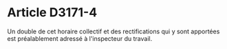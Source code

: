 # Article D3171-4

  
Un double de cet horaire collectif et des rectifications qui y sont apportées est préalablement adressé à l'inspecteur du travail.